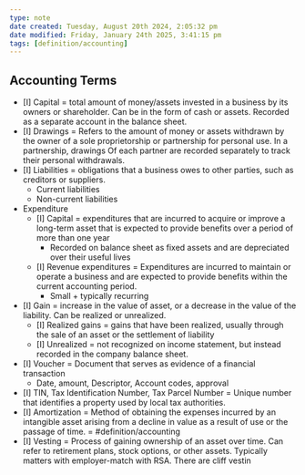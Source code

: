 ```yaml
---
type: note
date created: Tuesday, August 20th 2024, 2:05:32 pm
date modified: Friday, January 24th 2025, 3:41:15 pm
tags: [definition/accounting]
---
```

## Accounting Terms
- [I] Capital = total amount of money/assets invested in a business by its owners or shareholder. Can be in the form of cash or assets. Recorded as a separate account in the balance sheet.
- [I] Drawings = Refers to the amount of money or assets withdrawn by the owner of a sole proprietorship or partnership for personal use. In a partnership, drawings Of each partner are recorded separately to track their personal withdrawals.
- [I] Liabilities = obligations that a business owes to other parties, such as creditors or suppliers. 
	- Current liabilities
	- Non-current liabilities
- Expenditure
	- [I] Capital = expenditures that are incurred to acquire or improve a long-term asset that is expected to provide benefits over a period of more than one year
		- Recorded on balance sheet as fixed assets and are depreciated over their useful lives
	- [I] Revenue expenditures = Expenditures are incurred to maintain or operate a business and are expected to provide benefits within the current accounting period. 
		- Small + typically recurring
- [I] Gain = increase in the value of asset, or a decrease in the value of the liability. Can be realized or unrealized. 
	- [I] Realized gains = gains that have been realized, usually through the sale of an asset or the settlement of liability
	- [I] Unrealized = not recognized on income statement, but instead recorded in the company balance sheet. 
- [I] Voucher = Document that serves as evidence of a financial transaction
	- Date, amount, Descriptor, Account codes, approval
- [I] TIN, Tax Identification Number, Tax Parcel Number = Unique number that identifies a property used by local tax authorities.
- [I] Amortization = Method of obtaining the expenses incurred by an intangible asset arising from a decline in value as a result of use or the passage of time. = #definition/accounting 
- [I] Vesting = Process of gaining ownership of an asset over time. Can refer to retirement plans, stock options, or other assets. Typically matters with employer-match with RSA. There are cliff vestin 